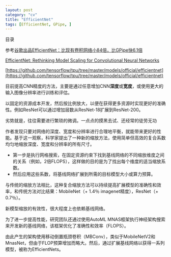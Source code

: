 ```yaml
---
layout: post
category: "cv"
title: "EfficientNet"
tags: [EfficientNet, GPipe, ]
---
```


目录

<!-- TOC -->


<!-- /TOC -->


参考[谷歌出品EfficientNet：比现有卷积网络小84倍，比GPipe快6.1倍](https://mp.weixin.qq.com/s?__biz=MzI3MTA0MTk1MA==&mid=2652046349&idx=4&sn=721193942579e26cbc65e026db548674&chksm=f12070fcc657f9eada2bf6f1ccd7ed199b36380d79ce3bb11c916a92491ee0c6cd3daf184954&mpshare=1&scene=1&srcid=&pass_ticket=TloMdmvUbLd5jnKvVTzrccQhGuskwL6KQ0HhJLF56Nwtcb16%2BVvMA09bw32tFrjs#rd)

[EfficientNet: Rethinking Model Scaling for Convolutional Neural Networks](https://arxiv.org/abs/1905.11946)

[https://github.com/tensorflow/tpu/tree/master/models/official/efficientnet](https://github.com/tensorflow/tpu/tree/master/models/official/efficientnet)

目前提高CNN精度的方法，主要是通过任意增加CNN**深度**或**宽度**，或使用更大的输入图像分辨率进行训练和评估。

以固定的资源成本开发，然后按比例放大，以便在获得更多资源时实现更好的准确性。例如ResNet可以通过增加层数从ResNet-18扩展到ResNet-200。

劣势就是，往往需要进行繁琐的微调。一点点的摸黑去试、还经常的徒劳无功

作者发现只要对网络的深度、宽度和分辨率进行合理地平衡，就能带来更好的性能。基于这一观察，科学家提出了一种新的缩放方法，使用简单但高效的复合系数均匀地缩放深度、宽度和分辨率的所有尺寸。

+ 第一步是执行网格搜索，在固定资源约束下找到基线网络的不同缩放维度之间的关系（例如，2倍FLOPS），这样做的目的是为了找出每个维度的适当缩放系数。
+ 然后应用这些系数，将基线网络扩展到所需的目标模型大小或算力预算。

与传统的缩放方法相比，这种复合缩放方法可以持续提高扩展模型的准确性和效率，和传统方法对比结果：MobileNet（+ 1.4％ imagenet精度），ResNet（+ 0.7％）。

新模型缩放的有效性，很大程度上也依赖基线网络。

为了进一步提高性能，研究团队还通过使用AutoML MNAS框架执行神经架构搜索来开发新的基线网络，该框架优化了准确性和效率（FLOPS）。 

由此产生的架构使用移动倒置瓶颈卷积（MBConv），类似于MobileNetV2和MnasNet，但由于FLOP预算增加而略大。然后，通过扩展基线网络以获得一系列模型，被称为EfficientNets。
